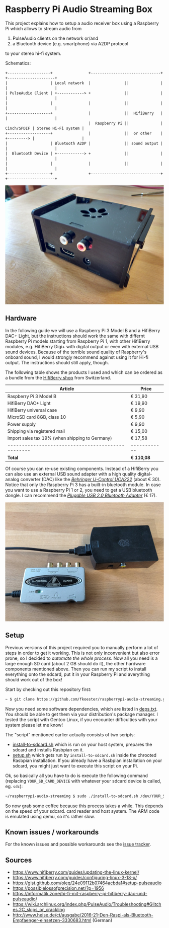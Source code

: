 # Raspberry Pi Audio Streaming Box

This project explains how to setup a audio receiver box using a Raspberry Pi which allows to stream audio from

1. PulseAudio clients on the network or/and
1. a Bluetooth device (e.g. smartphone) via A2DP protocol

to your stereo hi-fi system.

Schematics:
```
+-------------------+                +-------------------------------+             +---------------------+
|                   | Local network  |               ||              |             |                     |
| PulseAudio Client | +------------> +               ||              |             |                     |
|                   |                |               ||              |             |                     |
+-------------------+                |               ||  HifiBerry   |             |                     |
                                     |  Raspberry Pi ||              | Cinch/SPDIF | Stereo Hi-Fi system |
+-------------------+                |               ||  or other    | +---------> |                     |
|                   | Bluetooth A2DP |               || sound output |             |                     |
|  Bluetooth Device | +------------> +               ||              |             |                     |
|                   |                |               ||              |             |                     |
+-------------------+                +-------------------------------+             +---------------------+
```

![Raspberry Pi HifiBerry Audio Streaming Box](images/pi+hifiberry+case.jpg)

## Hardware

In the following guide we will use a Raspberry Pi 3 Model B and a HifiBerry DAC+ Light, but the instructions should work the same with differnt Raspberry Pi models starting from Raspberry Pi 1, with other HifiBerry modules, e.g. HifiBerry Digi+ with digital output or even with external USB sound devices. Because of the terrible sound quality of Raspberry's onboard sound, I would strongly recommend against using it for Hi-fi output. The instructions should still apply, though.

The following table shows the products I used and which can be ordered as a bundle from the [HifiBerry shop](https://www.hifiberry.com/shop/) from Switzerland.

| Article                                         	| Price   	  |
|-------------------------------------------------	|-----------	|
| Raspberry Pi 3 Model B                          	| € 31,90    	|
| HifiBerry DAC+ Light                            	| € 19,90  	  |
| HifiBerry universal case                        	| € 9,90   	  |
| MicroSD card 8GB, class 10                      	| € 5,90     	|
| Power supply                                    	| € 9,90   	  |
| Shipping via registered mail                    	| € 15,00  	  |
| Import sales tax 19% (when shipping to Germany) 	| € 17,58  	  |
|-------------------------------------------------	|------------ |
| **Total**                                        	| **€ 110,08**|

Of course you can re-use existing components. Instead of a HifiBerry you can also use an external USB sound adapter with a high quality digital-analog converter (DAC) like the [*Behringer U-Control UCA222*](http://www.music-group.com/Categories/Behringer/Computer-Audio/Audio-Interfaces/UCA222/p/P0A31) (about € 30). Notice that only the Raspberry Pi 3 has a built-in bluetooth module. In case you want to use a Raspberry Pi 1 or 2, you need to get a USB bluetooth dongle. I can recommend the [*Plugable USB 2.0 Bluetooth Adapter*](http://plugable.com/products/usb-bt4le) (€ 17).

![Raspberry Pi 1 + Behringer U-Control UCA222 + Plugable USB 2.0 Bluetooth Adapter](images/pi+ucontrol.jpg)

## Setup

Previous versions of this project required you to manually perform a lot of steps in order to get it working. This is not only inconvenient but also error prone, so I decided to *automate the whole process*. Now all you need is a large enough SD card (about 2 GB should do it), the other hardware components mentioned above. Then you can run my script to install everything onto the sdcard, put it in your Raspberry Pi and averything should work out of the box!

Start by checking out this repository first:
```bash
~ $ git clone https://github.com/fkoester/raspberrypi-audio-streaming.git && cd raspberrypi-audio-streaming.git
```

Now you need some software dependencies, which are listed in [deps.txt](deps.txt). You should be able to get them via your distribution's package manager. I tested the script with Gentoo Linux, if you encounter difficulties with your system please let me know!

The "script" mentioned earlier actually consists of two scripts:
* [install-to-sdcard.sh](install-to-sdcard.sh) which is run on your host system, prepares the sdcard and installs Rasbpian on it.
* [setup.sh](setup.sh) which gets run by `install-to-sdcard.sh` inside the chrooted Rasbpian installation. If you already have a Rasbpian installation on your sdcard, you might just want to execute this script on your Pi.

Ok, so basically all you have to do is execute the following command (replacing `YOUR_SD_CARD_DEVICE` with whatever your sdcard device is called, eg. `sdc`):
```bash
~/raspberrypi-audio-streaming $ sudo ./install-to-sdcard.sh /dev/YOUR_SD_CARD_DEVICE
```

So now grab some coffee because this process takes a while. This depends on the speed of your sdcard. card reader and host system. The ARM code is emulated using qemu, so it's rather slow.

## Known issues / workarounds

For the known issues and possible workarounds see the [issue tracker](https://github.com/fkoester/raspberrypi-audio-streaming/issues).

## Sources
* https://www.hifiberry.com/guides/updating-the-linux-kernel/
* https://www.hifiberry.com/guides/configuring-linux-3-18-x/
* https://gist.github.com/oleq/24e09112b07464acbda1#setup-pulseaudio
* https://possiblelossofprecision.net/?p=1956
* https://informatik.zone/hi-fi-mit-raspberry-pi-hifiberry-dac-und-pulseaudio/
* https://wiki.archlinux.org/index.php/PulseAudio/Troubleshooting#Glitches.2C_skips_or_crackling
* http://www.heise.de/ct/ausgabe/2016-21-Den-Raspi-als-Bluetooth-Empfaenger-einsetzen-3330683.html (German)
